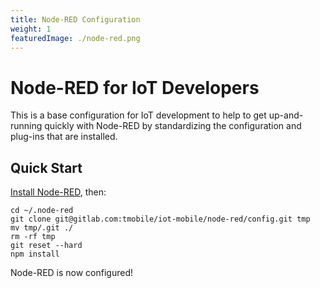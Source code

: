 ```yaml
---
title: Node-RED Configuration
weight: 1
featuredImage: ./node-red.png
---
```


# Node-RED for IoT Developers

This is a base configuration for IoT development to help to get up-and-running quickly with Node-RED by standardizing the configuration and plug-ins that are installed.

## Quick Start

[Install Node-RED](https://nodered.org/docs/getting-started/), then:

```
cd ~/.node-red
git clone git@gitlab.com:tmobile/iot-mobile/node-red/config.git tmp 
mv tmp/.git ./ 
rm -rf tmp
git reset --hard
npm install
```

Node-RED is now configured!
